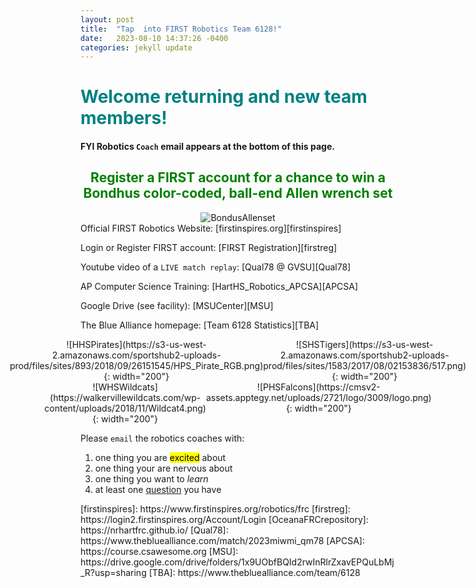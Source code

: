 ```yaml
---
layout: post
title:  "Tap  into FIRST Robotics Team 6128!"
date:   2023-08-10 14:37:26 -0400
categories: jekyll update
---
```

# <span style="color: #008080;">Welcome returning and new team members!</span>

#### FYI Robotics `Coach` email appears at the bottom of this page.

<div style="text-align: center;">
  <h2 style="color: green;">Register a FIRST account for a chance to win a Bondhus color-coded, ball-end Allen wrench set</h2>
</div>
<div style="text-align: center;">
  <img src="https://3989ac5bcbe1edfc864a-0a7f10f87519dba22d2dbc6233a731e5.ssl.cf2.rackcdn.com/bondhus42/72-dpi-graphics/colorguard/69637_copy2.png" alt="BondusAllenset">
</div>
Official FIRST Robotics Website: [firstinspires.org][firstinspires]

Login or Register FIRST account: [FIRST Registration][firstreg]

Youtube video of a `LIVE match replay`: [Qual78 @ GVSU][Qual78]

AP Computer Science Training: [HartHS_Robotics_APCSA][APCSA]

Google Drive (see facility): [MSUCenter][MSU]

The Blue Alliance homepage: [Team 6128 Statistics][TBA]

<!-- Website source code for Oceana County FRC: [FRC Team 6128 Repository][OceanaFRCrepository] -->

<div style="display: flex; justify-content: center;">
  <div style="flex: 1; text-align: center;">
    ![HHSPirates](https://s3-us-west-2.amazonaws.com/sportshub2-uploads-prod/files/sites/893/2018/09/26151545/HPS_Pirate_RGB.png){: width="200"}
  </div>
  <div style="flex: 1; text-align: center;">
    ![SHSTigers](https://s3-us-west-2.amazonaws.com/sportshub2-uploads-prod/files/sites/1583/2017/08/02153836/517.png){: width="200"}
  </div>
</div>
<div style="display: flex; justify-content: center;">
  <div style="flex: 1; text-align: center;">
    ![WHSWildcats](https://walkervillewildcats.com/wp-content/uploads/2018/11/Wildcat4.png){: width="200"}
  </div>
  <div style="flex: 1; text-align: center;">
    ![PHSFalcons](https://cmsv2-assets.apptegy.net/uploads/2721/logo/3009/logo.png){: width="200"}
  </div>
</div>

Please `email` the robotics coaches with:
<ol>
    <li>one thing you are <mark>excited</mark> about</li>
    <li>one thing your are nervous about</li>
    <li>one thing you want to <em>learn</em></li>
    <li>at least one <span style="text-decoration: underline;">question</span> you have</li>
</ol>
[firstinspires]: https://www.firstinspires.org/robotics/frc
[firstreg]: https://login2.firstinspires.org/Account/Login
[OceanaFRCrepository]: https://nrhartfrc.github.io/
[Qual78]: https://www.thebluealliance.com/match/2023miwmi_qm78
[APCSA]: https://course.csawesome.org
[MSU]: https://drive.google.com/drive/folders/1x9UObfBQId2rwInRlrZxavEPQuLbMj_R?usp=sharing
[TBA]: https://www.thebluealliance.com/team/6128
